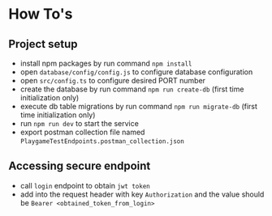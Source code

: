 # How To's

## Project setup
- install npm packages by run command `npm install`
- open `database/config/config.js` to configure database configuration
- open `src/config.ts` to configure desired PORT number
- create the database by run command `npm run create-db` (first time initialization only)
- execute db table migrations by run command `npm run migrate-db` (first time initialization only)
- run `npm run dev` to start the service
- export postman collection file named `PlaygameTestEndpoints.postman_collection.json`

## Accessing secure endpoint
- call `login` endpoint to obtain `jwt token`
- add into the request header with key `Authorization` and the value should be `Bearer <obtained_token_from_login>`
